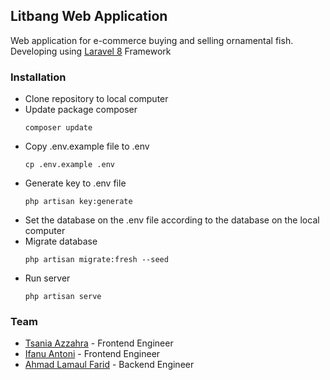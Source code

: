 ## Litbang Web Application

Web application for e-commerce buying and selling ornamental fish. Developing using [Laravel 8](https://laravel.com/) Framework

### Installation

-   Clone repository to local computer
-   Update package composer
    ```
    composer update
    ```
-   Copy .env.example file to .env
    ```
    cp .env.example .env
    ```
-   Generate key to .env file
    ```
    php artisan key:generate
    ```
-   Set the database on the .env file according to the database on the local computer
-   Migrate database
    ```
    php artisan migrate:fresh --seed
    ```
-   Run server
    ```
    php artisan serve
    ```

### Team

-   [Tsania Azzahra](https://github.com/tsnzzhr/) - Frontend Engineer
-   [Ifanu Antoni](https://github.com/ifanuAntoni/) - Frontend Engineer
-   [Ahmad Lamaul Farid](https://github.com/faridlamaul/) - Backend Engineer
